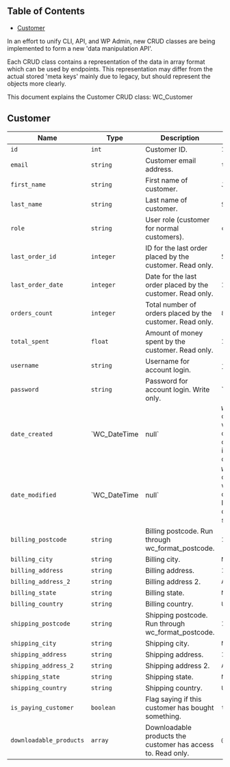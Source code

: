 <!-- START doctoc generated TOC please keep comment here to allow auto update -->
<!-- DON'T EDIT THIS SECTION, INSTEAD RE-RUN doctoc TO UPDATE -->
## Table of Contents

- [Customer](#customer)

<!-- END doctoc generated TOC please keep comment here to allow auto update -->

In an effort to unify CLI, API, and WP Admin, new CRUD classes are being implemented to form a new 'data manipulation API'.

Each CRUD class contains a representation of the data in array format which can be used by endpoints. This representation may differ from the actual stored 'meta keys' mainly due to legacy, but should represent the objects more clearly.

This document explains the Customer CRUD class: WC_Customer

## Customer

Name | Type | Description | Example
---- | ---- | ----------- | -------
`id` | `int` | Customer ID. | `1`
`email` | `string` | Customer email address. | `test@woo.local`
`first_name` | `string` | First name of customer. | `Justin`
`last_name` | `string` | Last name of customer. | `Shreve`
`role` | `string` | User role (customer for normal customers). | `customer`
`last_order_id` | `integer` | ID for the last order placed by the customer. Read only. | `517`
`last_order_date ` | `integer` | Date for the last order placed by the customer. Read only. | `1457550095`
`orders_count ` | `integer` | Total number of orders placed by the customer. Read only. | `87`
`total_spent` | `float` | Amount of money spent by the customer.  Read only. | `1080.63`
`username` | `string` | Username for account login. | `justin`
`password` | `string` | Password for account login. Write only. | ``
`date_created ` | `WC_DateTime|null` | `WC_DateTime` object for when customer was created or `null` if not set. Read only. | `1450186657`
`date_modified` | `WC_DateTime|null` | `WC_DateTime` object for when customer was last modified or `null` if not set. Read only. | `1457549521`
`billing_postcode` | `string` | Billing postcode. Run through wc_format_postcode. | `10001`
`billing_city` | `string` | Billing city. | `New York`
`billing_address` | `string` | Billing address. | `1 Main Street`
`billing_address_2` | `string` | Billing address 2. | `Apt 3`
`billing_state` | `string` | Billing state. | `NY`
`billing_country` | `string` | Billing country. | `US`
`shipping_postcode` | `string` | Shipping postcode. Run through wc_format_postcode. | `10001`
`shipping_city` | `string` | Shipping city. | `New York`
`shipping_address` | `string` | Shipping address. | `1 Main Street`
`shipping_address_2` | `string` | Shipping address 2. | `Apt 3`
`shipping_state` | `string` | Shipping state. | `NY`
`shipping_country` | `string` | Shipping country. | `US`
`is_paying_customer` | `boolean` | Flag saying if this customer has bought something. | `true`
`downloadable_products` | `array` | Downloadable products the customer has access to. Read only. | `@todo`